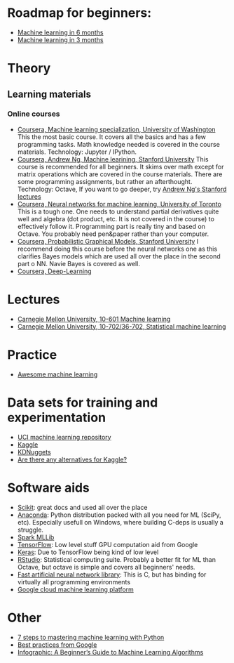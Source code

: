 # Roadmap for beginners:
- [Machine learning in 6 months](https://youtu.be/MOdlp1d0PNA?t=3)
- [Machine learning in 3 months](https://www.youtube.com/watch?v=Cr6VqTRO1v0)

# Theory
## Learning materials
### Online courses
- [Coursera, Machine learning specialization, University of Washington](https://www.coursera.org/specializations/machine-learning) This the most basic course. It covers all the basics and has a few programming tasks. Math knowledge needed is covered in the course materials. Technology: Jupyter / IPython. 
- [Coursera, Andrew Ng, Machine learining, Stanford University](https://www.coursera.org/learn/machine-learning) This course is recommended for all beginners. It skims over math except for matrix operations which are covered in the course materials. There are some programming assignments, but rather an afterthought. Technology: Octave, If you want to go deeper, try [Andrew Ng's Stanford lectures](https://www.youtube.com/watch?v=UzxYlbK2c7E&list=PLJ_CMbwA6bT-n1W0mgOlYwccZ-j6gBXqE)
- [Coursera, Neural networks for machine learning, University of Toronto](https://www.coursera.org/learn/neural-networks/) This is a tough one. One needs to understand partial derivatives quite well and algebra (dot product, etc. It is not covered in the course) to effectively follow it. Programming part is really tiny and based on Octave. You probably need pen&paper rather than your computer.
- [Coursera, Probabilistic Graphical Models, Stanford University](https://www.coursera.org/specializations/probabilistic-graphical-models) I recommend doing this course before the neural networks one as this clarifies Bayes models which are used all over the place in the second part o NN. Navie Bayes is covered as well.
- [Coursera, Deep-Learning](https://www.coursera.org/specializations/deep-learning)

# Lectures
- [Carnegie Mellon University, 10-601 Machine learning](http://www.cs.cmu.edu/~ninamf/courses/601sp15/lectures.shtml)
- [Carnegie Mellon University, 10-702/36-702, Statistical machine learning](http://www.stat.cmu.edu/~larry/=sml/)

# Practice
- [Awesome machine learning](https://github.com/josephmisiti/awesome-machine-learning)

# Data sets for training and experimentation
- [UCI machine learning repository](http://archive.ics.uci.edu/ml/index.html)
- [Kaggle](https://www.kaggle.com/datasets)
- [KDNuggets](http://www.kdnuggets.com/datasets/index.html)
- [Are there any alternatives for Kaggle?](http://www.infoworld.com/article/3178686/artificial-intelligence/3-kaggle-alternatives-for-collaborative-data-science.html)

# Software aids
- [Scikit](http://scikit-learn.org/stable/): great docs and used all over the place
- [Anaconda](https://www.anaconda.com/download/): Python distribution packed with all you need for ML (SciPy, etc). Especially usefull on Windows, where building C-deps is usually a struggle.
- [Spark MLLib](http://spark.apache.org/docs/latest/mllib-guide.html)
- [TensorFlow](https://www.tensorflow.org/): Low level stuff GPU computation aid from Google
- [Keras](https://github.com/fchollet/keras): Due to TensorFlow being kind of low level
- [RStudio](https://www.rstudio.com/products/rstudio/download/): Statistical computing suite. Probably a better fit for ML than Octave, but octave is simple and covers all beginners' needs.
- [Fast artificial neural network library](http://leenissen.dk/fann/wp/): This is C, but has binding for virtually all programming environments
- [Google cloud machine learning platform](https://cloud.google.com/products/machine-learning/)

# Other
- [7 steps to mastering machine learning with Python](http://www.kdnuggets.com/2015/11/seven-steps-machine-learning-python.html)
- [Best practices from Google](http://martin.zinkevich.org/rules_of_ml/rules_of_ml.pdf)
- [Infographic: A Beginner’s Guide to Machine Learning Algorithms](http://dataconomy.com/2017/03/beginners-guide-machine-learning/)
 






